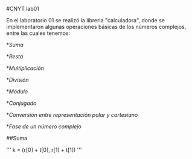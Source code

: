 #CNYT lab01

En el laboratorio 01 se realizó la libreria "calculadora", donde se implementaron algunas operaciones básicas de los números complejos,
entre las cuales tenemos:
  
  *_Suma_
  
  *_Resta_
  
  *_Multiplicación_
  
  *_División_
  
  *_Módulo_
  
  *_Conjugado_
  
  *_Conversión entre representación polar y cartesiano_
  
  *_Fase de un número complejo_

##Suma

'''
k = (r[0] + t[0], r[1] + t[1])
'''

